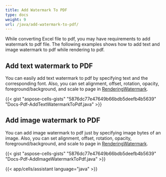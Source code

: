 ```yaml
---
title: Add Watermark To PDF
type: docs
weight: 9
url: /java/add-watermark-to-pdf/
---
```


While converting Excel file to pdf, you may have requirements to add watermark to pdf file. The following examples shows how to add text and image watermark to pdf while rendering to pdf.

##  **Add text watermark to PDF**

You can easily add text watermark to pdf by specifying text and the corresponding font. Also, you can set alignment, offset, rotation, opacity, foreground/background, and scale to page in [RenderingWatermark](https://reference.aspose.com/cells/java/com.aspose.cells/renderingwatermark/).

{{< gist "aspose-cells-gists" "5876dc77e47649b66bdb5deefb4b5639" "Docs-Pdf-AddTextWatermarkToPdf.java" >}}

## **Add image watermark to PDF**

You can add image watermark to pdf just by specifying image bytes of an image. Also, you can set alignment, offset, rotation, opacity, foreground/background, and scale to page in [RenderingWatermark](https://reference.aspose.com/cells/java/com.aspose.cells/renderingwatermark/).

{{< gist "aspose-cells-gists" "5876dc77e47649b66bdb5deefb4b5639" "Docs-Pdf-AddImageWatermarkToPdf.java" >}}

{{< app/cells/assistant language="java" >}}